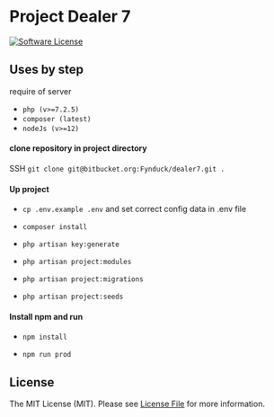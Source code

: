 # Project Dealer 7

[![Software License](https://img.shields.io/badge/license-MIT-brightgreen.svg?style=flat-square)](LICENSE.md)

## Uses by step

require of server

- ```php (v>=7.2.5)```
- ```composer (latest)```
- ```nodeJs (v>=12)```

#### clone repository in project directory
SSH ```git clone git@bitbucket.org:Fynduck/dealer7.git .```

#### Up project

 - ```cp .env.example .env``` and set correct config data in .env file
 
 - ```composer install```
 
 - ```php artisan key:generate```
 
 - ```php artisan project:modules```
 
 - ```php artisan project:migrations```
 
 - ```php artisan project:seeds```
 
 #### Install npm and run
 
 - ```npm install```
 
 - ```npm run prod```

## License
The MIT License (MIT). Please see [License File](/LICENSE.md) for more information.
